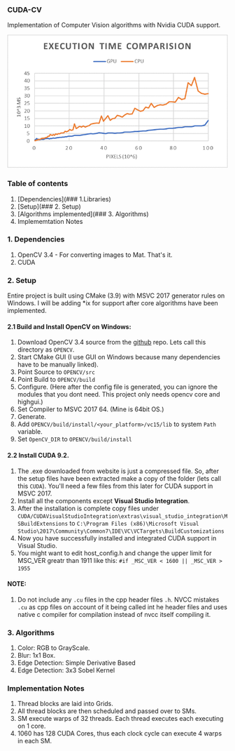 ### CUDA-CV

Implementation of Computer Vision algorithms with Nvidia CUDA support.

![execution chart](comparision.png)

### Table of contents

1. [Dependencies](### 1.Libraries)
2. [Setup](### 2. Setup)
3. [Algorithms implemented](### 3. Algorithms)
4. Implememtation Notes

### 1. Dependencies

1. OpenCV 3.4 - For converting images to Mat. That's it.
2. CUDA 

### 2. Setup

Entire project is built using CMake (3.9) with MSVC 2017 generator rules on Windows. I will be adding *ix for support after core algorithms have been implemented. 

#### 2.1 Build and Install OpenCV on Windows:

1. Download OpenCV 3.4 source from the [github](https://github.com/opencv/opencv/releases/tag/3.4.4) repo. Lets call this directory as `OPENCV`.
2. Start CMake GUI (I use GUI on Windows because many dependencies have to be manually linked).
3. Point Source to `OPENCV/src`
4. Point Build to `OPENCV/build`
5. Configure. (Here after the config file is generated, you can ignore the modules that you dont need. This project only needs opencv core and highgui.)
6. Set Compiler to MSVC 2017 64. (Mine is 64bit OS.)
7. Generate.
8. Add `OPENCV/build/install/<your_platform>/vc15/lib` to system `Path` variable.
9. Set `OpenCV_DIR` to `OPENCV/build/install`

#### 2.2 Install CUDA 9.2.

1. The .exe downloaded from website is just a compressed file. So, after the setup files have been extracted make a copy of the folder (lets call this `CUDA`). You'll need a few files from this later for CUDA support in MSVC 2017.
2. Install all the components except __Visual Studio Integration__.
3. After the installation is complete copy files under `CUDA/CUDAVisualStudioIntegration\extras\visual_studio_integration\MSBuildExtensions` to `C:\Program Files (x86)\Microsoft Visual Studio\2017\Community\Common7\IDE\VC\VCTargets\BuildCustomizations`
4. Now you have successfully installed and integrated CUDA support in Visual Studio.
5. You might want to edit host_config.h and change the upper limit for MSC_VER greatr than 1911 like this: `#if _MSC_VER < 1600 || _MSC_VER > 1955`

#### NOTE:
1. Do not include any `.cu` files in the cpp header files `.h`. NVCC mistakes `.cu` as cpp files on account of it being called int he header files and uses native c compiler for compilation instead of nvcc itself compiling it.


### 3. Algorithms

1. Color: RGB to GrayScale.
2. Blur: 1x1 Box.
3. Edge Detection: Simple Derivative Based
4. Edge Detection: 3x3 Sobel Kernel

### Implementation Notes

1. Thread blocks are laid into Grids. 
2. All thread blocks are then scheduled and passed over to SMs.
3. SM execute warps of 32 threads. Each thread executes  each executing on 1 core.
4. 1060 has 128 CUDA Cores, thus each clock cycle can execute 4 warps in each SM.